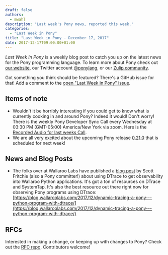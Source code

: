 ```yaml
---
draft: false
authors:
  - mwahl
description: "Last week's Pony news, reported this week."
categories:
  - "Last Week in Pony"
title: "Last Week in Pony - December 17, 2017"
date: 2017-12-17T09:00:00+01:00
---
```

_Last Week In Pony_ is a weekly blog post to catch you up on the latest news for the Pony programming language. To learn more about Pony check out [our website](https://ponylang.io), our Twitter account [@ponylang](https://twitter.com/ponylang), or our [Zulip community](https://ponylang.zulipchat.com).

Got something you think should be featured? There's a GitHub issue for that! Add a comment to the [open "Last Week in Pony" issue](https://github.com/ponylang/ponylang.github.io/issues?q=is%3Aissue+is%3Aopen+label%3Alast-week-in-pony).

<!-- more -->

## Items of note

- Wouldn't it be horribly interesting if you could get to know what is currently cooking in and around Pony? Indeed it would! Don't worry! There is the weekly Pony Developer Sync Call every Wednesday at 03:30 PM (GMT-05:00) America/New York via zoom. Here is the [Recorded Audio for last weeks Call](https://vimeo.com/915355843).
- We are all very excited about the upcoming Pony release [0.21.0](https://github.com/ponylang/ponyc/issues/2379#issuecomment-352192398) that is scheduled for next week!

## News and Blog Posts

- The folks over at Wallaroo Labs have published a [blog post](https://blog.wallaroolabs.com/2017/12/dynamic-tracing-a-pony---python-program-with-dtrace/) by Scott Fritchie (also a Pony committer!) about using DTrace to get observability into Wallaroo Python applications. It's got a ton of resources on DTrace and SystemTap. It's also the best resource out there right now for observing Pony programs using DTrace: [https://blog.wallaroolabs.com/2017/12/dynamic-tracing-a-pony---python-program-with-dtrace/](https://blog.wallaroolabs.com/2017/12/dynamic-tracing-a-pony---python-program-with-dtrace/)

## RFCs

Interested in making a change, or keeping up with changes to Pony? Check out the [RFC repo](https://github.com/ponylang/rfcs). Contributors welcome!
